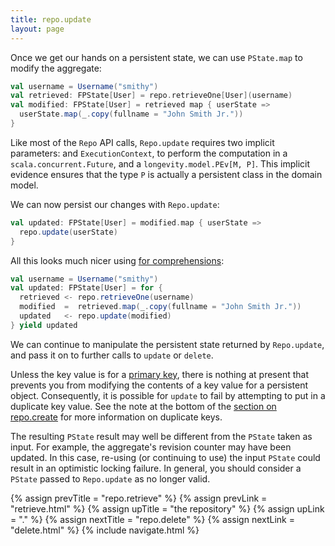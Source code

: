```yaml
---
title: repo.update
layout: page
---
```


Once we get our hands on a persistent state, we can use `PState.map`
to modify the aggregate:

```scala
val username = Username("smithy")
val retrieved: FPState[User] = repo.retrieveOne[User](username)
val modified: FPState[User] = retrieved map { userState =>
  userState.map(_.copy(fullname = "John Smith Jr."))
}
```

Like most of the `Repo` API calls, `Repo.update` requires two implicit parameters: and
`ExecutionContext`, to perform the computation in a `scala.concurrent.Future`, and a
`longevity.model.PEv[M, P]`. This implicit evidence ensures that the type `P` is actually a
persistent class in the domain model.

We can now persist our changes with `Repo.update`:

```scala
val updated: FPState[User] = modified.map { userState =>
  repo.update(userState)
}
```

All this looks much nicer using [for
comprehensions](http://docs.scala-lang.org/tutorials/FAQ/yield.html):

```scala
val username = Username("smithy")
val updated: FPState[User] = for {
  retrieved <- repo.retrieveOne(username)
  modified  =  retrieved.map(_.copy(fullname = "John Smith Jr."))
  updated   <- repo.update(modified)
} yield updated
```

We can continue to manipulate the persistent state returned by
`Repo.update`, and pass it on to further calls to `update` or `delete`.

Unless the key value is for a [primary
key](../ptype/primary-keys.html), there is nothing at present that
prevents you from modifying the contents of a key value for a
persistent object. Consequently, it is possible for `update` to fail
by attempting to put in a duplicate key value. See the note at the
bottom of the [section on repo.create](create.html) for more
information on duplicate keys.

The resulting `PState` result may well be different from the `PState`
taken as input. For example, the aggregate's revision counter may have
been updated. In this case, re-using (or continuing to use) the input
`PState` could result in an optimistic locking failure. In general,
you should consider a `PState` passed to `Repo.update` as no longer valid.

{% assign prevTitle = "repo.retrieve" %}
{% assign prevLink  = "retrieve.html" %}
{% assign upTitle   = "the repository" %}
{% assign upLink    = "." %}
{% assign nextTitle = "repo.delete" %}
{% assign nextLink  = "delete.html" %}
{% include navigate.html %}
